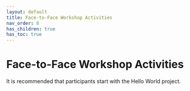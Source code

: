 ```yaml
---
layout: default
title: Face-to-Face Workshop Activities
nav_order: 8
has_children: true
has_toc: true
---
```

# Face-to-Face Workshop Activities

It is recommended that participants start with the Hello World project.
